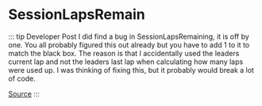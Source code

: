 # SessionLapsRemain <Badge text="Deprecated" type="error"/> <Badge text="int" />

::: tip Developer Post
 I did find a bug in SessionLapsRemaining, it is off by one. You all probably figured this out already but you have to add 1 to it to match the black box. The reason is that I accidentally used the leaders current lap and not the leaders last lap when calculating how many laps were used up. I was thinking of fixing this, but it probably would break a lot of code.

[Source](https://members.iracing.com/jforum/posts/list/1900/1470675.page#9303688)
:::
